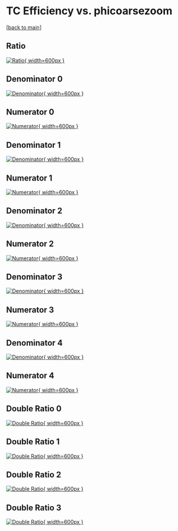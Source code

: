 # TC Efficiency vs. phicoarsezoom

[[back to main](./)]



## Ratio

[![Ratio](../mtv/var/TC_base_0_1_eff_phicoarsezoom.png){ width=600px }](../mtv/var/TC_base_0_1_eff_phicoarsezoom.pdf)

## Denominator 0

[![Denominator](../mtv/den/TC_base_0_1_eff_phicoarsezoom_den0.png){ width=600px }](../mtv/den/TC_base_0_1_eff_phicoarsezoom_den0.pdf)

## Numerator 0

[![Numerator](../mtv/num/TC_base_0_1_eff_phicoarsezoom_num0.png){ width=600px }](../mtv/num/TC_base_0_1_eff_phicoarsezoom_num0.pdf)

## Denominator 1

[![Denominator](../mtv/den/TC_base_0_1_eff_phicoarsezoom_den1.png){ width=600px }](../mtv/den/TC_base_0_1_eff_phicoarsezoom_den1.pdf)

## Numerator 1

[![Numerator](../mtv/num/TC_base_0_1_eff_phicoarsezoom_num1.png){ width=600px }](../mtv/num/TC_base_0_1_eff_phicoarsezoom_num1.pdf)

## Denominator 2

[![Denominator](../mtv/den/TC_base_0_1_eff_phicoarsezoom_den2.png){ width=600px }](../mtv/den/TC_base_0_1_eff_phicoarsezoom_den2.pdf)

## Numerator 2

[![Numerator](../mtv/num/TC_base_0_1_eff_phicoarsezoom_num2.png){ width=600px }](../mtv/num/TC_base_0_1_eff_phicoarsezoom_num2.pdf)

## Denominator 3

[![Denominator](../mtv/den/TC_base_0_1_eff_phicoarsezoom_den3.png){ width=600px }](../mtv/den/TC_base_0_1_eff_phicoarsezoom_den3.pdf)

## Numerator 3

[![Numerator](../mtv/num/TC_base_0_1_eff_phicoarsezoom_num3.png){ width=600px }](../mtv/num/TC_base_0_1_eff_phicoarsezoom_num3.pdf)

## Denominator 4

[![Denominator](../mtv/den/TC_base_0_1_eff_phicoarsezoom_den4.png){ width=600px }](../mtv/den/TC_base_0_1_eff_phicoarsezoom_den4.pdf)

## Numerator 4

[![Numerator](../mtv/num/TC_base_0_1_eff_phicoarsezoom_num4.png){ width=600px }](../mtv/num/TC_base_0_1_eff_phicoarsezoom_num4.pdf)

## Double Ratio 0

[![Double Ratio](../mtv/ratio/TC_base_0_1_eff_phicoarsezoom_ratio0.png){ width=600px }](../mtv/ratio/TC_base_0_1_eff_phicoarsezoom_ratio0.pdf)

## Double Ratio 1

[![Double Ratio](../mtv/ratio/TC_base_0_1_eff_phicoarsezoom_ratio1.png){ width=600px }](../mtv/ratio/TC_base_0_1_eff_phicoarsezoom_ratio1.pdf)

## Double Ratio 2

[![Double Ratio](../mtv/ratio/TC_base_0_1_eff_phicoarsezoom_ratio2.png){ width=600px }](../mtv/ratio/TC_base_0_1_eff_phicoarsezoom_ratio2.pdf)

## Double Ratio 3

[![Double Ratio](../mtv/ratio/TC_base_0_1_eff_phicoarsezoom_ratio3.png){ width=600px }](../mtv/ratio/TC_base_0_1_eff_phicoarsezoom_ratio3.pdf)

